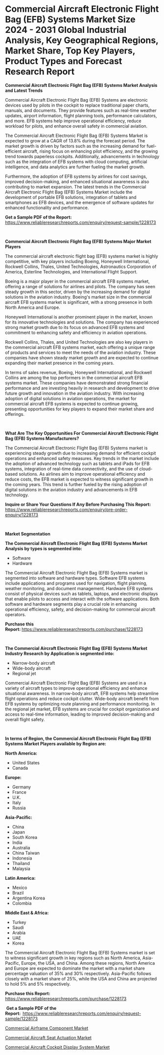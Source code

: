 <p><h1>Commercial Aircraft Electronic Flight Bag (EFB) Systems Market Size 2024 - 2031 Global Industrial Analysis, Key Geographical Regions, Market Share, Top Key Players, Product Types and Forecast Research Report</h1></p><p><strong>Commercial Aircraft Electronic Flight Bag (EFB) Systems Market Analysis and Latest Trends</strong></p>
<p><p>Commercial Aircraft Electronic Flight Bag (EFB) Systems are electronic devices used by pilots in the cockpit to replace traditional paper charts, manuals, and documents. They provide features such as real-time weather updates, airport information, flight planning tools, performance calculators, and more. EFB systems help improve operational efficiency, reduce workload for pilots, and enhance overall safety in commercial aviation.</p><p>The Commercial Aircraft Electronic Flight Bag (EFB) Systems Market is expected to grow at a CAGR of 13.8% during the forecast period. The market growth is driven by factors such as the increasing demand for fuel-efficient aircraft, rising focus on enhancing pilot efficiency, and the growing trend towards paperless cockpits. Additionally, advancements in technology such as the integration of EFB systems with cloud computing, artificial intelligence, and data analytics are further fueling the market growth.</p><p>Furthermore, the adoption of EFB systems by airlines for cost savings, improved decision-making, and enhanced situational awareness is also contributing to market expansion. The latest trends in the Commercial Aircraft Electronic Flight Bag (EFB) Systems Market include the development of portable EFB solutions, integration of tablets and smartphones as EFB devices, and the emergence of software updates for enhanced functionality and performance.</p></p>
<p><strong>Get a Sample PDF of the Report:&nbsp;</strong> <a href="https://www.reliableresearchreports.com/enquiry/request-sample/1228173">https://www.reliableresearchreports.com/enquiry/request-sample/1228173</a></p>
<p>&nbsp;</p>
<p><strong>Commercial Aircraft Electronic Flight Bag (EFB) Systems Major Market Players</strong></p>
<p><p>The commercial aircraft electronic flight bag (EFB) systems market is highly competitive, with key players including Boeing, Honeywell International, Rockwell Collins, Thales, United Technologies, Astronautics Corporation of America, Esterline Technologies, and International Flight Support.</p><p>Boeing is a major player in the commercial aircraft EFB systems market, offering a range of solutions for airlines and pilots. The company has seen steady growth in this sector, driven by the increasing demand for digital solutions in the aviation industry. Boeing's market size in the commercial aircraft EFB systems market is significant, with a strong presence in both North America and Europe.</p><p>Honeywell International is another prominent player in the market, known for its innovative technologies and solutions. The company has experienced strong market growth due to its focus on advanced EFB systems and commitment to enhancing safety and efficiency in aviation operations.</p><p>Rockwell Collins, Thales, and United Technologies are also key players in the commercial aircraft EFB systems market, each offering a unique range of products and services to meet the needs of the aviation industry. These companies have shown steady market growth and are expected to continue expanding their market presence in the coming years.</p><p>In terms of sales revenue, Boeing, Honeywell International, and Rockwell Collins are among the top performers in the commercial aircraft EFB systems market. These companies have demonstrated strong financial performance and are investing heavily in research and development to drive future growth and innovation in the aviation industry. With increasing adoption of digital solutions in aviation operations, the market for commercial aircraft EFB systems is expected to continue growing, presenting opportunities for key players to expand their market share and offerings.</p></p>
<p>&nbsp;</p>
<p><strong>What Are The Key Opportunities For Commercial Aircraft Electronic Flight Bag (EFB) Systems Manufacturers?</strong></p>
<p><p>The Commercial Aircraft Electronic Flight Bag (EFB) Systems market is experiencing steady growth due to increasing demand for efficient cockpit operations and enhanced safety measures. Key trends in the market include the adoption of advanced technology such as tablets and iPads for EFB systems, integration of real-time data connectivity, and the use of cloud-based solutions. As airlines aim to improve operational efficiency and reduce costs, the EFB market is expected to witness significant growth in the coming years. This trend is further fueled by the rising adoption of digital solutions in the aviation industry and advancements in EFB technology.</p></p>
<p><strong>Inquire or Share Your Questions If Any Before Purchasing This Report:</strong> <a href="https://www.reliableresearchreports.com/enquiry/pre-order-enquiry/1228173">https://www.reliableresearchreports.com/enquiry/pre-order-enquiry/1228173</a></p>
<p>&nbsp;</p>
<p><strong>Market Segmentation</strong></p>
<p><strong>The Commercial Aircraft Electronic Flight Bag (EFB) Systems Market Analysis by types is segmented into:</strong></p>
<p><ul><li>Software</li><li>Hardware</li></ul></p>
<p><p>The Commercial Aircraft Electronic Flight Bag (EFB) Systems market is segmented into software and hardware types. Software EFB systems include applications and programs used for navigation, flight planning, weather monitoring, and document management. Hardware EFB systems consist of physical devices such as tablets, laptops, and electronic displays that enable pilots to access and interact with the software applications. Both software and hardware segments play a crucial role in enhancing operational efficiency, safety, and decision-making for commercial aircraft operators.</p></p>
<p><strong>Purchase this Report:&nbsp;</strong><a href="https://www.reliableresearchreports.com/purchase/1228173">https://www.reliableresearchreports.com/purchase/1228173</a></p>
<p>&nbsp;</p>
<p><strong>The Commercial Aircraft Electronic Flight Bag (EFB) Systems Market Industry Research by Application is segmented into:</strong></p>
<p><ul><li>Narrow-body aircraft</li><li>Wide-body aircraft</li><li>Regional jet</li></ul></p>
<p><p>Commercial Aircraft Electronic Flight Bag (EFB) Systems are used in a variety of aircraft types to improve operational efficiency and enhance situational awareness. In narrow-body aircraft, EFB systems help streamline flight operations and reduce cockpit clutter. Wide-body aircraft benefit from EFB systems by optimizing route planning and performance monitoring. In the regional jet market, EFB systems are crucial for cockpit organization and access to real-time information, leading to improved decision-making and overall flight safety.</p></p>
<p>&nbsp;</p>
<p><strong>In terms of Region, the Commercial Aircraft Electronic Flight Bag (EFB) Systems Market Players available by Region are:</strong></p>
<p>
    <p> <strong> North America: </strong>
        <ul>
            <li>United States</li>
            <li>Canada</li>
        </ul>
        </p> 
    <p> <strong> Europe: </strong>
        <ul>
            <li>Germany</li>
            <li>France</li>
            <li>U.K.</li>
            <li>Italy</li>
            <li>Russia</li>
        </ul>
        </p> 
    <p> <strong> Asia-Pacific: </strong>
        <ul>
            <li>China</li>
            <li>Japan</li>
            <li>South Korea</li>
            <li>India</li>
            <li>Australia</li>
            <li>China Taiwan</li>
            <li>Indonesia</li>
            <li>Thailand</li>
            <li>Malaysia</li>
        </ul>
        </p> 
    <p> <strong> Latin America: </strong>
        <ul>
            <li>Mexico</li>
            <li>Brazil</li>
            <li>Argentina Korea</li>
            <li>Colombia</li>
        </ul>
        </p> 
    <p> <strong> Middle East & Africa: </strong>
        <ul>
            <li>Turkey</li>
            <li>Saudi</li>
            <li>Arabia</li>
            <li>UAE</li>
            <li>Korea</li>
        </ul>
    </p>
    </p>
<p><p>The Commercial Aircraft Electronic Flight Bag (EFB) Systems market is set to witness significant growth in key regions such as North America, Asia-Pacific, Europe, the USA, and China. Among these regions, North America and Europe are expected to dominate the market with a market share percentage valuation of 35% and 30% respectively. Asia-Pacific follows closely with a market share of 25%, while the USA and China are projected to hold 5% and 5% respectively.</p></p>
<p><strong>Purchase this Report: </strong><a href="https://www.reliableresearchreports.com/purchase/1228173">https://www.reliableresearchreports.com/purchase/1228173</a></p>
<p>&nbsp;<strong>Get a Sample PDF of the Report:&nbsp;&nbsp;</strong><a href="https://www.reliableresearchreports.com/enquiry/request-sample/1228173">https://www.reliableresearchreports.com/enquiry/request-sample/1228173</a></p>
<p><strong></strong></p>
<p><p><a href="https://github.com/bmorecock/Market-Research-Report-List-2/blob/main/commercial-airframe-component-market.md">Commercial Airframe Component Market</a></p><p><a href="https://github.com/yemakinde/Market-Research-Report-List-1/blob/main/commercial-aircraft-seat-actuation-market.md">Commercial Aircraft Seat Actuation Market</a></p><p><a href="https://github.com/jsmusil/Market-Research-Report-List-2/blob/main/commercial-aircraft-cockpit-display-system-market.md">Commercial Aircraft Cockpit Display System Market</a></p></p>